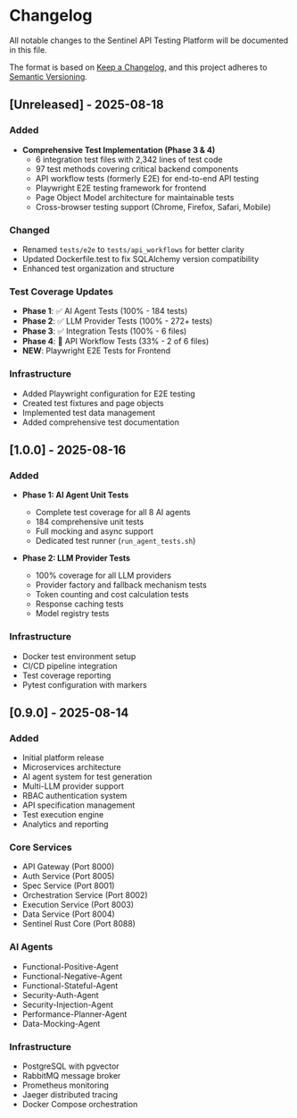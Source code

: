 # Changelog

All notable changes to the Sentinel API Testing Platform will be documented in this file.

The format is based on [Keep a Changelog](https://keepachangelog.com/en/1.0.0/),
and this project adheres to [Semantic Versioning](https://semver.org/spec/v2.0.0.html).

## [Unreleased] - 2025-08-18

### Added
- **Comprehensive Test Implementation (Phase 3 & 4)**
  - 6 integration test files with 2,342 lines of test code
  - 97 test methods covering critical backend components
  - API workflow tests (formerly E2E) for end-to-end API testing
  - Playwright E2E testing framework for frontend
  - Page Object Model architecture for maintainable tests
  - Cross-browser testing support (Chrome, Firefox, Safari, Mobile)

### Changed
- Renamed `tests/e2e` to `tests/api_workflows` for better clarity
- Updated Dockerfile.test to fix SQLAlchemy version compatibility
- Enhanced test organization and structure

### Test Coverage Updates
- **Phase 1**: ✅ AI Agent Tests (100% - 184 tests)
- **Phase 2**: ✅ LLM Provider Tests (100% - 272+ tests)
- **Phase 3**: ✅ Integration Tests (100% - 6 files)
- **Phase 4**: 🔄 API Workflow Tests (33% - 2 of 6 files)
- **NEW**: Playwright E2E Tests for Frontend

### Infrastructure
- Added Playwright configuration for E2E testing
- Created test fixtures and page objects
- Implemented test data management
- Added comprehensive test documentation

## [1.0.0] - 2025-08-16

### Added
- **Phase 1: AI Agent Unit Tests**
  - Complete test coverage for all 8 AI agents
  - 184 comprehensive unit tests
  - Full mocking and async support
  - Dedicated test runner (`run_agent_tests.sh`)

- **Phase 2: LLM Provider Tests**
  - 100% coverage for all LLM providers
  - Provider factory and fallback mechanism tests
  - Token counting and cost calculation tests
  - Response caching tests
  - Model registry tests

### Infrastructure
- Docker test environment setup
- CI/CD pipeline integration
- Test coverage reporting
- Pytest configuration with markers

## [0.9.0] - 2025-08-14

### Added
- Initial platform release
- Microservices architecture
- AI agent system for test generation
- Multi-LLM provider support
- RBAC authentication system
- API specification management
- Test execution engine
- Analytics and reporting

### Core Services
- API Gateway (Port 8000)
- Auth Service (Port 8005)
- Spec Service (Port 8001)
- Orchestration Service (Port 8002)
- Execution Service (Port 8003)
- Data Service (Port 8004)
- Sentinel Rust Core (Port 8088)

### AI Agents
- Functional-Positive-Agent
- Functional-Negative-Agent
- Functional-Stateful-Agent
- Security-Auth-Agent
- Security-Injection-Agent
- Performance-Planner-Agent
- Data-Mocking-Agent

### Infrastructure
- PostgreSQL with pgvector
- RabbitMQ message broker
- Prometheus monitoring
- Jaeger distributed tracing
- Docker Compose orchestration